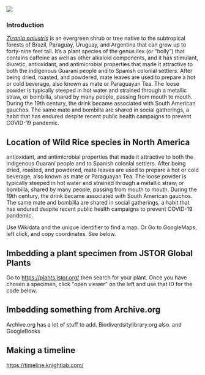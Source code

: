<a href="https://www.juncture-digital.org"><img src="https://juncture-digital.github.io/juncture/static/images/ve-button.png"></a>

<param ve-config 
       title="Wild Rice"
       author="Lindi Masur"
       source-image="https://upload.wikimedia.org/wikipedia/commons/d/d5/Zizania_palustris_macro.jpg"
       banner="https://upload.wikimedia.org/wikipedia/commons/d/d5/Zizania_palustris_macro.jpg"
       layout="vertical">

### Introduction

[*Zizania palustris*](https://powo.science.kew.org/taxon/urn:lsid:ipni.org:names:304686-2) is an evergreen shrub or tree native to the subtropical forests of Brazil, Paraguay, Uruguay, and Argentina that can grow up to forty-nine feet tall. It’s a plant species of the genus ilex (or “holly”) that contains caffeine as well as other alkaloid components, and it has stimulant, diuretic, antioxidant, and antimicrobial properties that made it attractive to both the indigenous Guaraní people and to Spanish colonial settlers. After being dried, roasted, and powdered, mate leaves are used to prepare a hot or cold beverage, also known as mate or Paraguayan Tea. The loose powder is typically steeped in hot water and strained through a <span data-click-image-zoomto="212,231,462,467"> metallic straw</span>, or bombilla, shared by many people, passing from mouth to mouth. During the 19th century, the drink became associated with South American gauchos. The same mate and bombilla are shared in social gatherings, a habit that has endured despite recent public health campaigns to prevent COVID-19 pandemic.

<param ve-video
       id="kNjTsmfImeY"
       title="Why Manoomin is so expensive">

## Location of Wild Rice species in North America

antioxidant, and antimicrobial properties that made it attractive to both the indigenous Guaraní people and to Spanish colonial settlers. After being dried, roasted, and powdered, mate leaves are used to prepare a hot or cold beverage, also known as mate or Paraguayan Tea. The loose powder is typically steeped in hot water and strained through a <span data-click-image-zoomto="212,231,462,467"> metallic straw</span>, or bombilla, shared by many people, passing from mouth to mouth. During the 19th century, the drink became associated with South American gauchos. The same mate and bombilla are shared in social gatherings, a habit that has endured despite recent public health campaigns to prevent COVID-19 pandemic.

Use Wikidata and the unique identifier to find a map. Or Go to GoogleMaps, left click, and copy coordinates. See below.

<param ve-map center="36.144631251519826, -86.79027462424366" 
       zoom=6>

## Imbedding a plant specimen from JSTOR Global Plants 

Go to https://plants.jstor.org/ then search for your plant. Once you have chosen a specimen, click "open viewer" on the left and use that ID for the code below.

<param ve-plant-specimen jpid="10.5555/al.ap.specimen.k000588599">

## Imbedding something from Archive.org

Archive.org has a lot of stuff to add. Biodiverdsitylibrary.org also. and GoogleBooks

<param ve-iframe src="https://archive.org/details/plantesusuellesd00sain/page/n14/mode/2up?view=theater&output=embed">


## Making a timeline

https://timeline.knightlab.com/ 
